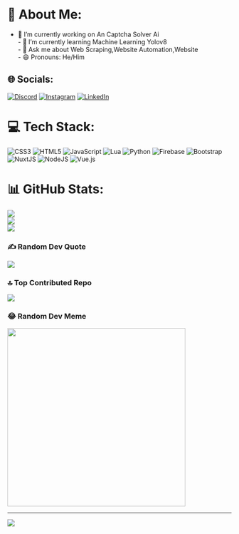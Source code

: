 # 💫 About Me:
- 🔭 I’m currently working on An Captcha Solver Ai<br>- 🌱 I’m currently learning Machine Learning Yolov8<br>- 💬 Ask me about Web Scraping,Website Automation,Website<br>- 😄 Pronouns: He/Him


## 🌐 Socials:
[![Discord](https://img.shields.io/badge/Discord-%237289DA.svg?logo=discord&logoColor=white)](https://discord.gg/dD7PzWKD6h) [![Instagram](https://img.shields.io/badge/Instagram-%23E4405F.svg?logo=Instagram&logoColor=white)](https://www.instagram.com/findablecoding/) [![LinkedIn](https://img.shields.io/badge/LinkedIn-%230077B5.svg?logo=linkedin&logoColor=white)](https://linkedin.com/in/TurgutHarunArslan) 

# 💻 Tech Stack:
![CSS3](https://img.shields.io/badge/css3-%231572B6.svg?style=for-the-badge&logo=css3&logoColor=white) ![HTML5](https://img.shields.io/badge/html5-%23E34F26.svg?style=for-the-badge&logo=html5&logoColor=white) ![JavaScript](https://img.shields.io/badge/javascript-%23323330.svg?style=for-the-badge&logo=javascript&logoColor=%23F7DF1E) ![Lua](https://img.shields.io/badge/lua-%232C2D72.svg?style=for-the-badge&logo=lua&logoColor=white) ![Python](https://img.shields.io/badge/python-3670A0?style=for-the-badge&logo=python&logoColor=ffdd54)  ![Firebase](https://img.shields.io/badge/firebase-%23039BE5.svg?style=for-the-badge&logo=firebase) ![Bootstrap](https://img.shields.io/badge/bootstrap-%23563D7C.svg?style=for-the-badge&logo=bootstrap&logoColor=white)   ![NuxtJS](https://img.shields.io/badge/Nuxt-black?style=for-the-badge&logo=nuxt.js&logoColor=white) ![NodeJS](https://img.shields.io/badge/node.js-6DA55F?style=for-the-badge&logo=node.js&logoColor=white)  ![Vue.js](https://img.shields.io/badge/vuejs-%2335495e.svg?style=for-the-badge&logo=vuedotjs&logoColor=%234FC08D)
# 📊 GitHub Stats:
![](https://github-readme-stats.vercel.app/api?username=TurgutHarunArslan&theme=dark&hide_border=false&include_all_commits=true)<br/>
![](https://github-readme-streak-stats.herokuapp.com/?user=TurgutHarunArslan&theme=dark&hide_border=false)<br/>
![](https://github-readme-stats.vercel.app/api/top-langs/?username=TurgutHarunArslan&theme=dark&hide_border=false&include_all_commits=true&layout=compact)

### ✍️ Random Dev Quote
![](https://quotes-github-readme.vercel.app/api?type=vetical&theme=radical)

### 🔝 Top Contributed Repo
![](https://github-contributor-stats.vercel.app/api?username=TurgutHarunArslan&limit=5&theme=dark&combine_all_yearly_contributions=true)

### 😂 Random Dev Meme
<img src='https://randommeme-five.vercel.app/' style="height: 400px;"/>

---
[![](https://visitcount.itsvg.in/api?id=TurgutHarunArslan&icon=2&color=6)](https://visitcount.itsvg.in)

<!-- Proudly created with GPRM ( https://gprm.itsvg.in ) -->
